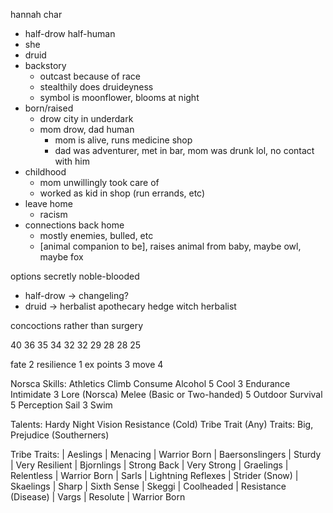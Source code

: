 hannah char
- half-drow half-human
- she
- druid
- backstory
    - outcast because of race
    - stealthily does druideyness
    - symbol is moonflower, blooms at night
- born/raised
    - drow city in underdark
    - mom drow, dad human
        - mom is alive, runs medicine shop
        - dad was adventurer, met in bar, mom was drunk lol, no contact with him
- childhood
    - mom unwillingly took care of
    - worked as kid in shop (run errands, etc)
- leave home
    - racism
- connections back home
    - mostly enemies, bulled, etc
    - [animal companion to be], raises animal from baby, maybe owl, maybe fox


options
secretly noble-blooded

- half-drow -> changeling?
- druid -> herbalist
apothecary
hedge witch
herbalist

concoctions rather than surgery

40
36
35
34
32
32
29
28
28
25

fate 2
resilience 1
ex points 3
move 4

Norsca
Skills:
    Athletics
    Climb
    Consume Alcohol
5    Cool
3    Endurance
    Intimidate
3    Lore (Norsca)
    Melee (Basic or Two-handed)
5    Outdoor Survival
5    Perception
    Sail
3    Swim

Talents: 
    Hardy
    Night Vision
    Resistance (Cold)
Tribe Trait (Any)
Traits: Big, Prejudice (Southerners)

Tribe Traits:
| Aeslings        | Menacing           | Warrior Born
| Baersonslingers | Sturdy             | Very Resilient
| Bjornlings      | Strong Back        | Very Strong
| Graelings       | Relentless         | Warrior Born
| Sarls           | Lightning Reflexes | Strider (Snow)
| Skaelings       | Sharp              | Sixth Sense
| Skeggi          | Coolheaded         | Resistance (Disease)
| Vargs           | Resolute           | Warrior Born
